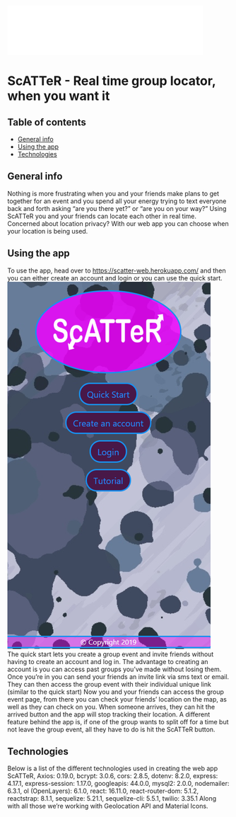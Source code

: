 ![ScATTeR](./public/images/p3-logo3.png)
# **ScATTeR - Real time group locator, when you want it**

## Table of contents
* [General info](#general-info)
* [Using the app](#using-the-app)
* [Technologies](#technologies)

## General info
Nothing is more frustrating when you and your friends make plans to get together for an event and you spend all your energy trying to text everyone back and forth asking “are you there yet?” or “are you on your way?” 
Using ScATTeR you and your friends can locate each other in real time. Concerned about location privacy? With our web app you can choose when your location is being used. 
	
## Using the app
To use the app, head over to https://scatter-web.herokuapp.com/ and then you can either create an account and login or you can use the quick start. 
<br>
![Login](./public/images/readme-pics/scatter-login.png)
<br>
The quick start lets you create a group event and invite friends without having to create an account and log in. The advantage to creating an account is you can access past groups you’ve made without losing them.
Once you’re in you can send your friends an invite link via sms text or email. They can then access the group event with their individual unique link (similar to the quick start) 
Now you and your friends can access the group event page, from there you can check your friends’ location on the map, as well as they can check on you. When someone arrives, they can hit the arrived button and the app will stop tracking their location.
A different feature behind the app is, if one of the group wants to split off for a time but not leave the group event, all they have to do is hit the ScATTeR button.

## Technologies
Below is a list of the different technologies used in creating the web app ScATTeR,
Axios: 0.19.0, bcrypt: 3.0.6, cors: 2.8.5, dotenv: 8.2.0, express: 4.17.1, express-session: 1.17.0, googleapis: 44.0.0, mysql2: 2.0.0, nodemailer: 6.3.1, ol (OpenLayers): 6.1.0, react: 16.11.0, react-router-dom: 5.1.2, reactstrap: 8.1.1, sequelize: 5.21.1, sequelize-cli: 5.5.1, twilio: 3.35.1
Along with all those we’re working with Geolocation API and Material Icons. 

	
